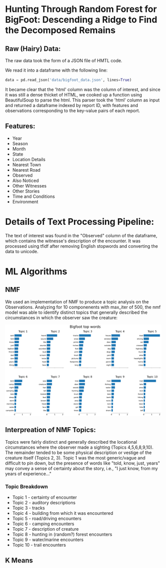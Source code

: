 # Hunting Through Random Forest for BigFoot: Descending a Ridge to Find the Decomposed Remains

## Raw (Hairy) Data:

The raw data took the form of a JSON file of HMTL code. 

We read it into a dataframe with the following line: 
```python
data = pd.read_json('data/bigfoot_data.json', lines=True)
```

It became clear that the 'html' column was the column of interest, and since it was still a dense thicket of HTML, we cooked up a function using BeautifulSoup to parse the html. This parser took the 'html' column as input and returned a dataframe indexed by report ID, with features and observations corresponding to the key-value pairs of each report. 

## Features: 
* Year
* Season
* Month
* State
* Location Details
* Nearest Town
* Nearest Road
* Observed
* Also Noticed
* Other Witnesses
* Other Stories
* Time and Conditions
* Environment


# Details of Text Processing Pipeline:

The text of interest was found in the "Observed" column of the dataframe, which contains the witnesse's description of the encounter. It was processed using tfidf after removing English stopwords and converting the data to unicode. 

# ML Algorithms

## NMF
We used an implementation of NMF to produce a topic analysis on the Observations. Analyzing for 10 componenents with max_iter of 500, the nmf model was able to identify distinct topics that generally described the circumstances in which the observer saw the creature:

![Top Ten Words for 10-topic NMF Analysis](images/nmf_10topic_chart.png)

## Interpreation of NMF Topics:
Topics were fairly distinct and generally described the locational circumstances where the observer made a sighting (Topics 4,5,6,8,9,10). The remainder tended to be some physical description or vestige of the creature itself (Topics 2, 3). Topic 1 was the most generic/vague and difficult to pin down, but the presence of words like "told, know, just, years" may convey a sense of certainty about the story, i.e., "I just know, from my years of experience..."

### Topic Breakdown
* Topic 1 - certainty of encounter
* Topic 2 - auditory descriptions
* Topic 3 - tracks
* Topic 4 - building from which it was encountered
* Topic 5 - road/driving encounters
* Topic 6 - camping encounters
* Topic 7 - description of creature
* Topic 8 - hunting in (random?) forest encounters
* Topic 9 - water/marine encounters
* Topic 10 - trail encounters 



## K Means



